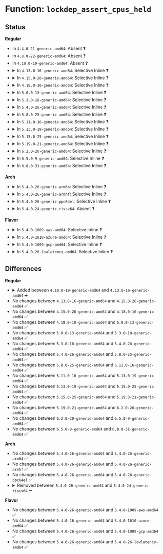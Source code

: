 # Function: <code>lockdep_assert_cpus_held</code>

## Status
<b>Regular</b>
<ul>
<li>
In <code>4.4.0-21-generic-amd64</code>: Absent ❓
</li>
<li>
In <code>4.8.0-22-generic-amd64</code>: Absent ❓
</li>
<li>
In <code>4.10.0-19-generic-amd64</code>: Absent ❓
</li>
<li>
<details>
<summary>In <code>4.13.0-16-generic-amd64</code>: Selective Inline ❓</summary>

```c
void lockdep_assert_cpus_held()
```

```json
{
  "name": "lockdep_assert_cpus_held",
  "collision_type": "Unique Global",
  "inline_type": "Selective",
  "funcs": [
    {
      "addr": 18446744071579396432,
      "name": "lockdep_assert_cpus_held",
      "external": true,
      "loc": "kernel/cpu.c:238",
      "file": "kernel/cpu.c",
      "inline": "not declared, inlined",
      "caller_inline": [],
      "caller_func": [
        "kernel/kprobes.c:force_unoptimize_kprobe",
        "kernel/kprobes.c:kprobe_optimizer",
        "kernel/kprobes.c:kprobe_optimizer",
        "kernel/padata.c:padata_alloc_possible"
      ]
    }
  ],
  "symbols": [
    {
      "addr": 18446744071579396432,
      "name": "lockdep_assert_cpus_held",
      "section": ".text",
      "bind": "STB_GLOBAL",
      "size": 11
    }
  ]
}
```
</details>
</li>
<li>
<details>
<summary>In <code>4.15.0-20-generic-amd64</code>: Selective Inline ❓</summary>

```c
void lockdep_assert_cpus_held()
```

```json
{
  "name": "lockdep_assert_cpus_held",
  "collision_type": "Unique Global",
  "inline_type": "Selective",
  "funcs": [
    {
      "addr": 18446744071579424512,
      "name": "lockdep_assert_cpus_held",
      "external": true,
      "loc": "kernel/cpu.c:313",
      "file": "kernel/cpu.c",
      "inline": "not declared, inlined",
      "caller_inline": [],
      "caller_func": [
        "kernel/smpboot.c:smpboot_update_cpumask_percpu_thread",
        "kernel/stop_machine.c:stop_machine_cpuslocked",
        "kernel/kprobes.c:force_unoptimize_kprobe",
        "kernel/kprobes.c:kprobe_optimizer",
        "kernel/kprobes.c:kprobe_optimizer",
        "kernel/watchdog_hld.c:hardlockup_detector_perf_restart",
        "kernel/watchdog_hld.c:hardlockup_detector_perf_stop",
        "kernel/padata.c:padata_alloc_possible"
      ]
    }
  ],
  "symbols": [
    {
      "addr": 18446744071579424512,
      "name": "lockdep_assert_cpus_held",
      "section": ".text",
      "bind": "STB_GLOBAL",
      "size": 11
    }
  ]
}
```
</details>
</li>
<li>
<details>
<summary>In <code>4.18.0-10-generic-amd64</code>: Selective Inline ❓</summary>

```c
void lockdep_assert_cpus_held()
```

```json
{
  "name": "lockdep_assert_cpus_held",
  "collision_type": "Unique Global",
  "inline_type": "Selective",
  "funcs": [
    {
      "addr": 18446744071579439760,
      "name": "lockdep_assert_cpus_held",
      "external": true,
      "loc": "kernel/cpu.c:310",
      "file": "kernel/cpu.c",
      "inline": "not declared, inlined",
      "caller_inline": [],
      "caller_func": [
        "kernel/smpboot.c:smpboot_update_cpumask_percpu_thread",
        "kernel/stop_machine.c:stop_machine_cpuslocked",
        "kernel/kprobes.c:force_unoptimize_kprobe",
        "kernel/kprobes.c:kprobe_optimizer",
        "kernel/kprobes.c:kprobe_optimizer",
        "kernel/watchdog_hld.c:hardlockup_detector_perf_restart",
        "kernel/watchdog_hld.c:hardlockup_detector_perf_stop",
        "kernel/padata.c:padata_alloc_possible"
      ]
    }
  ],
  "symbols": [
    {
      "addr": 18446744071579439760,
      "name": "lockdep_assert_cpus_held",
      "section": ".text",
      "bind": "STB_GLOBAL",
      "size": 11
    }
  ]
}
```
</details>
</li>
<li>
<details>
<summary>In <code>5.0.0-13-generic-amd64</code>: Selective Inline ❓</summary>

```c
void lockdep_assert_cpus_held()
```

```json
{
  "name": "lockdep_assert_cpus_held",
  "collision_type": "Unique Global",
  "inline_type": "Selective",
  "funcs": [
    {
      "addr": 18446744071579471664,
      "name": "lockdep_assert_cpus_held",
      "external": true,
      "loc": "kernel/cpu.c:314",
      "file": "kernel/cpu.c",
      "inline": "not declared, inlined",
      "caller_inline": [],
      "caller_func": [
        "kernel/stop_machine.c:stop_machine_cpuslocked",
        "kernel/kprobes.c:force_unoptimize_kprobe",
        "kernel/kprobes.c:kprobe_optimizer",
        "kernel/kprobes.c:kprobe_optimizer",
        "kernel/watchdog_hld.c:hardlockup_detector_perf_restart",
        "kernel/watchdog_hld.c:hardlockup_detector_perf_stop",
        "kernel/padata.c:padata_alloc_possible",
        "kernel/jump_label.c:static_key_disable_cpuslocked",
        "kernel/jump_label.c:static_key_enable_cpuslocked",
        "kernel/jump_label.c:static_key_slow_inc_cpuslocked"
      ]
    }
  ],
  "symbols": [
    {
      "addr": 18446744071579471664,
      "name": "lockdep_assert_cpus_held",
      "section": ".text",
      "bind": "STB_GLOBAL",
      "size": 11
    }
  ]
}
```
</details>
</li>
<li>
<details>
<summary>In <code>5.3.0-18-generic-amd64</code>: Selective Inline ❓</summary>

```c
void lockdep_assert_cpus_held()
```

```json
{
  "name": "lockdep_assert_cpus_held",
  "collision_type": "Unique Global",
  "inline_type": "Selective",
  "funcs": [
    {
      "addr": 18446744071579489456,
      "name": "lockdep_assert_cpus_held",
      "external": true,
      "loc": "kernel/cpu.c:315",
      "file": "kernel/cpu.c",
      "inline": "not declared, inlined",
      "caller_inline": [],
      "caller_func": [
        "kernel/stop_machine.c:stop_machine_cpuslocked",
        "kernel/kprobes.c:force_unoptimize_kprobe",
        "kernel/kprobes.c:kprobe_optimizer",
        "kernel/kprobes.c:kprobe_optimizer",
        "kernel/watchdog_hld.c:hardlockup_detector_perf_restart",
        "kernel/watchdog_hld.c:hardlockup_detector_perf_stop",
        "kernel/padata.c:padata_alloc_possible",
        "kernel/jump_label.c:static_key_disable_cpuslocked",
        "kernel/jump_label.c:static_key_enable_cpuslocked",
        "kernel/jump_label.c:static_key_slow_inc_cpuslocked"
      ]
    }
  ],
  "symbols": [
    {
      "addr": 18446744071579489456,
      "name": "lockdep_assert_cpus_held",
      "section": ".text",
      "bind": "STB_GLOBAL",
      "size": 11
    }
  ]
}
```
</details>
</li>
<li>
<details>
<summary>In <code>5.4.0-26-generic-amd64</code>: Selective Inline ❓</summary>

```c
void lockdep_assert_cpus_held()
```

```json
{
  "name": "lockdep_assert_cpus_held",
  "collision_type": "Unique Global",
  "inline_type": "Selective",
  "funcs": [
    {
      "addr": 18446744071579515392,
      "name": "lockdep_assert_cpus_held",
      "external": true,
      "loc": "kernel/cpu.c:318",
      "file": "kernel/cpu.c",
      "inline": "not declared, inlined",
      "caller_inline": [],
      "caller_func": [
        "kernel/workqueue.c:apply_workqueue_attrs",
        "kernel/cgroup/cpuset.c:rebuild_sched_domains_locked",
        "kernel/cgroup/cpuset.c:rebuild_sched_domains_locked",
        "kernel/kprobes.c:force_unoptimize_kprobe",
        "kernel/kprobes.c:kprobe_optimizer",
        "kernel/kprobes.c:kprobe_optimizer",
        "kernel/watchdog_hld.c:hardlockup_detector_perf_restart",
        "kernel/watchdog_hld.c:hardlockup_detector_perf_stop"
      ]
    }
  ],
  "symbols": [
    {
      "addr": 18446744071579515392,
      "name": "lockdep_assert_cpus_held",
      "section": ".text",
      "bind": "STB_GLOBAL",
      "size": 11
    }
  ]
}
```
</details>
</li>
<li>
<details>
<summary>In <code>5.8.0-25-generic-amd64</code>: Selective Inline ❓</summary>

```c
void lockdep_assert_cpus_held()
```

```json
{
  "name": "lockdep_assert_cpus_held",
  "collision_type": "Unique Global",
  "inline_type": "Selective",
  "funcs": [
    {
      "addr": 18446744071579544272,
      "name": "lockdep_assert_cpus_held",
      "external": true,
      "loc": "kernel/cpu.c:319",
      "file": "kernel/cpu.c",
      "inline": "not declared, inlined",
      "caller_inline": [],
      "caller_func": [
        "kernel/workqueue.c:alloc_and_link_pwqs",
        "kernel/workqueue.c:alloc_and_link_pwqs",
        "kernel/cgroup/cpuset.c:rebuild_sched_domains_locked",
        "kernel/cgroup/cpuset.c:rebuild_root_domains",
        "kernel/stop_machine.c:stop_machine_cpuslocked",
        "kernel/kprobes.c:kprobe_optimizer",
        "kernel/kprobes.c:do_unoptimize_kprobes",
        "kernel/watchdog_hld.c:hardlockup_detector_perf_restart",
        "kernel/watchdog_hld.c:hardlockup_detector_perf_stop",
        "kernel/jump_label.c:static_key_slow_dec_cpuslocked",
        "kernel/jump_label.c:static_key_slow_dec",
        "kernel/jump_label.c:jump_label_update_timeout",
        "kernel/jump_label.c:static_key_disable_cpuslocked",
        "kernel/jump_label.c:static_key_enable_cpuslocked",
        "kernel/jump_label.c:static_key_slow_inc_cpuslocked"
      ]
    }
  ],
  "symbols": [
    {
      "addr": 18446744071579544272,
      "name": "lockdep_assert_cpus_held",
      "section": ".text",
      "bind": "STB_GLOBAL",
      "size": 11
    }
  ]
}
```
</details>
</li>
<li>
<details>
<summary>In <code>5.11.0-16-generic-amd64</code>: Selective Inline ❓</summary>

```c
void lockdep_assert_cpus_held()
```

```json
{
  "name": "lockdep_assert_cpus_held",
  "collision_type": "Unique Global",
  "inline_type": "Selective",
  "funcs": [
    {
      "addr": 18446744071579525984,
      "name": "lockdep_assert_cpus_held",
      "external": true,
      "loc": "kernel/cpu.c:319",
      "file": "kernel/cpu.c",
      "inline": "not declared, inlined",
      "caller_inline": [],
      "caller_func": [
        "kernel/workqueue.c:alloc_and_link_pwqs",
        "kernel/workqueue.c:alloc_and_link_pwqs",
        "kernel/cgroup/cpuset.c:rebuild_sched_domains_locked",
        "kernel/cgroup/cpuset.c:rebuild_root_domains",
        "kernel/stop_machine.c:stop_machine_cpuslocked",
        "kernel/kprobes.c:kprobe_optimizer",
        "kernel/kprobes.c:do_unoptimize_kprobes",
        "kernel/watchdog_hld.c:hardlockup_detector_perf_restart",
        "kernel/watchdog_hld.c:hardlockup_detector_perf_stop",
        "kernel/jump_label.c:static_key_slow_dec_cpuslocked",
        "kernel/jump_label.c:static_key_slow_dec",
        "kernel/jump_label.c:jump_label_update_timeout",
        "kernel/jump_label.c:static_key_disable_cpuslocked",
        "kernel/jump_label.c:static_key_enable_cpuslocked",
        "kernel/jump_label.c:static_key_slow_inc_cpuslocked"
      ]
    }
  ],
  "symbols": [
    {
      "addr": 18446744071579525984,
      "name": "lockdep_assert_cpus_held",
      "section": ".text",
      "bind": "STB_GLOBAL",
      "size": 11
    }
  ]
}
```
</details>
</li>
<li>
<details>
<summary>In <code>5.13.0-19-generic-amd64</code>: Selective Inline ❓</summary>

```c
void lockdep_assert_cpus_held()
```

```json
{
  "name": "lockdep_assert_cpus_held",
  "collision_type": "Unique Global",
  "inline_type": "Selective",
  "funcs": [
    {
      "addr": 18446744071579529920,
      "name": "lockdep_assert_cpus_held",
      "external": true,
      "loc": "kernel/cpu.c:324",
      "file": "kernel/cpu.c",
      "inline": "not declared, inlined",
      "caller_inline": [],
      "caller_func": [
        "kernel/workqueue.c:alloc_and_link_pwqs",
        "kernel/workqueue.c:alloc_and_link_pwqs",
        "kernel/rcu/rcu_segcblist.c:rcu_segcblist_merge",
        "kernel/cgroup/cpuset.c:rebuild_sched_domains_locked",
        "kernel/cgroup/cpuset.c:rebuild_sched_domains_locked",
        "kernel/stop_machine.c:stop_machine_cpuslocked",
        "kernel/kprobes.c:kprobe_optimizer",
        "kernel/kprobes.c:kprobe_optimizer",
        "kernel/watchdog_hld.c:hardlockup_detector_perf_restart",
        "kernel/watchdog_hld.c:hardlockup_detector_perf_stop",
        "kernel/jump_label.c:static_key_slow_dec_cpuslocked",
        "kernel/jump_label.c:static_key_slow_dec",
        "kernel/jump_label.c:jump_label_update_timeout",
        "kernel/jump_label.c:static_key_disable_cpuslocked",
        "kernel/jump_label.c:static_key_enable_cpuslocked",
        "kernel/jump_label.c:static_key_slow_inc_cpuslocked"
      ]
    }
  ],
  "symbols": [
    {
      "addr": 18446744071579529920,
      "name": "lockdep_assert_cpus_held",
      "section": ".text",
      "bind": "STB_GLOBAL",
      "size": 11
    }
  ]
}
```
</details>
</li>
<li>
<details>
<summary>In <code>5.15.0-25-generic-amd64</code>: Selective Inline ❓</summary>

```c
void lockdep_assert_cpus_held()
```

```json
{
  "name": "lockdep_assert_cpus_held",
  "collision_type": "Unique Global",
  "inline_type": "Selective",
  "funcs": [
    {
      "addr": 18446744071579602096,
      "name": "lockdep_assert_cpus_held",
      "external": true,
      "loc": "kernel/cpu.c:335",
      "file": "kernel/cpu.c",
      "inline": "not declared, inlined",
      "caller_inline": [],
      "caller_func": [
        "kernel/workqueue.c:alloc_workqueue",
        "kernel/workqueue.c:alloc_workqueue",
        "kernel/rcu/rcu_segcblist.c:rcu_segcblist_merge",
        "kernel/cgroup/cpuset.c:rebuild_sched_domains_locked",
        "kernel/cgroup/cpuset.c:rebuild_sched_domains_locked",
        "kernel/stop_machine.c:stop_machine_cpuslocked",
        "kernel/kprobes.c:kprobe_optimizer",
        "kernel/kprobes.c:kprobe_optimizer",
        "kernel/watchdog_hld.c:hardlockup_detector_perf_restart",
        "kernel/watchdog_hld.c:hardlockup_detector_perf_stop",
        "kernel/jump_label.c:static_key_slow_dec_cpuslocked",
        "kernel/jump_label.c:static_key_slow_dec",
        "kernel/jump_label.c:jump_label_update_timeout",
        "kernel/jump_label.c:static_key_disable_cpuslocked",
        "kernel/jump_label.c:static_key_enable_cpuslocked",
        "kernel/jump_label.c:static_key_slow_inc_cpuslocked",
        "mm/slub.c:flush_all_cpus_locked"
      ]
    }
  ],
  "symbols": [
    {
      "addr": 18446744071579602096,
      "name": "lockdep_assert_cpus_held",
      "section": ".text",
      "bind": "STB_GLOBAL",
      "size": 11
    }
  ]
}
```
</details>
</li>
<li>
<details>
<summary>In <code>5.19.0-21-generic-amd64</code>: Selective Inline ❓</summary>

```c
void lockdep_assert_cpus_held()
```

```json
{
  "name": "lockdep_assert_cpus_held",
  "collision_type": "Unique Global",
  "inline_type": "Selective",
  "funcs": [
    {
      "addr": 18446744071579694576,
      "name": "lockdep_assert_cpus_held",
      "external": true,
      "loc": "kernel/cpu.c:336",
      "file": "kernel/cpu.c",
      "inline": "not declared, inlined",
      "caller_inline": [],
      "caller_func": [
        "kernel/workqueue.c:alloc_workqueue",
        "kernel/workqueue.c:alloc_workqueue",
        "kernel/rcu/rcu_segcblist.c:rcu_segcblist_merge",
        "kernel/cgroup/cpuset.c:rebuild_sched_domains_locked",
        "kernel/cgroup/cpuset.c:rebuild_sched_domains_locked",
        "kernel/stop_machine.c:stop_core_cpuslocked",
        "kernel/stop_machine.c:stop_machine_cpuslocked",
        "kernel/kprobes.c:kprobe_optimizer",
        "kernel/kprobes.c:kprobe_optimizer",
        "kernel/watchdog_hld.c:hardlockup_detector_perf_restart",
        "kernel/watchdog_hld.c:hardlockup_detector_perf_stop",
        "kernel/jump_label.c:static_key_slow_dec_cpuslocked",
        "kernel/jump_label.c:static_key_slow_dec",
        "kernel/jump_label.c:jump_label_update_timeout",
        "kernel/jump_label.c:static_key_disable_cpuslocked",
        "kernel/jump_label.c:static_key_enable_cpuslocked",
        "kernel/jump_label.c:static_key_slow_inc_cpuslocked",
        "mm/slub.c:flush_all_cpus_locked"
      ]
    }
  ],
  "symbols": [
    {
      "addr": 18446744071579694576,
      "name": "lockdep_assert_cpus_held",
      "section": ".text",
      "bind": "STB_GLOBAL",
      "size": 15
    }
  ]
}
```
</details>
</li>
<li>
<details>
<summary>In <code>6.2.0-20-generic-amd64</code>: Selective Inline ❓</summary>

```c
void lockdep_assert_cpus_held()
```

```json
{
  "name": "lockdep_assert_cpus_held",
  "collision_type": "Unique Global",
  "inline_type": "Selective",
  "funcs": [
    {
      "addr": 18446744071579818448,
      "name": "lockdep_assert_cpus_held",
      "external": true,
      "loc": "kernel/cpu.c:336",
      "file": "kernel/cpu.c",
      "inline": "not declared, inlined",
      "caller_inline": [],
      "caller_func": [
        "kernel/workqueue.c:alloc_workqueue",
        "kernel/workqueue.c:alloc_workqueue",
        "kernel/rcu/rcu_segcblist.c:rcu_segcblist_merge",
        "kernel/cgroup/cpuset.c:cpuset_attach",
        "kernel/cgroup/cpuset.c:rebuild_sched_domains_locked",
        "kernel/cgroup/cpuset.c:rebuild_sched_domains_locked",
        "kernel/stop_machine.c:stop_core_cpuslocked",
        "kernel/stop_machine.c:stop_machine_cpuslocked",
        "kernel/kprobes.c:kprobe_optimizer",
        "kernel/kprobes.c:kprobe_optimizer",
        "kernel/watchdog_hld.c:hardlockup_detector_perf_restart",
        "kernel/watchdog_hld.c:hardlockup_detector_perf_stop",
        "kernel/jump_label.c:static_key_slow_dec_cpuslocked",
        "kernel/jump_label.c:static_key_slow_dec",
        "kernel/jump_label.c:jump_label_update_timeout",
        "kernel/jump_label.c:static_key_disable_cpuslocked",
        "kernel/jump_label.c:static_key_enable_cpuslocked",
        "kernel/jump_label.c:static_key_slow_inc_cpuslocked",
        "mm/slub.c:flush_all_cpus_locked"
      ]
    }
  ],
  "symbols": [
    {
      "addr": 18446744071579818448,
      "name": "lockdep_assert_cpus_held",
      "section": ".text",
      "bind": "STB_GLOBAL",
      "size": 15
    }
  ]
}
```
</details>
</li>
<li>
<details>
<summary>In <code>6.5.0-9-generic-amd64</code>: Selective Inline ❓</summary>

```c
void lockdep_assert_cpus_held()
```

```json
{
  "name": "lockdep_assert_cpus_held",
  "collision_type": "Unique Global",
  "inline_type": "Selective",
  "funcs": [
    {
      "addr": 18446744071579867776,
      "name": "lockdep_assert_cpus_held",
      "external": true,
      "loc": "kernel/cpu.c:515",
      "file": "kernel/cpu.c",
      "inline": "not declared, inlined",
      "caller_inline": [],
      "caller_func": [
        "kernel/workqueue.c:alloc_workqueue",
        "kernel/workqueue.c:alloc_workqueue",
        "kernel/rcu/rcu_segcblist.c:rcu_segcblist_merge",
        "kernel/cgroup/cpuset.c:cpuset_attach",
        "kernel/cgroup/cpuset.c:rebuild_sched_domains_locked",
        "kernel/cgroup/cpuset.c:rebuild_sched_domains_locked",
        "kernel/stop_machine.c:stop_core_cpuslocked",
        "kernel/stop_machine.c:stop_machine_cpuslocked",
        "kernel/kprobes.c:kprobe_optimizer",
        "kernel/kprobes.c:kprobe_optimizer",
        "kernel/watchdog_perf.c:hardlockup_detector_perf_restart",
        "kernel/watchdog_perf.c:hardlockup_detector_perf_stop",
        "kernel/jump_label.c:static_key_slow_dec_cpuslocked",
        "kernel/jump_label.c:static_key_slow_dec",
        "kernel/jump_label.c:jump_label_update_timeout",
        "kernel/jump_label.c:static_key_disable_cpuslocked",
        "kernel/jump_label.c:static_key_enable_cpuslocked",
        "kernel/jump_label.c:static_key_slow_inc_cpuslocked",
        "mm/slub.c:flush_all_cpus_locked"
      ]
    }
  ],
  "symbols": [
    {
      "addr": 18446744071579867776,
      "name": "lockdep_assert_cpus_held",
      "section": ".text",
      "bind": "STB_GLOBAL",
      "size": 15
    }
  ]
}
```
</details>
</li>
<li>
<details>
<summary>In <code>6.8.0-31-generic-amd64</code>: Selective Inline ❓</summary>

```c
void lockdep_assert_cpus_held()
```

```json
{
  "name": "lockdep_assert_cpus_held",
  "collision_type": "Unique Global",
  "inline_type": "Selective",
  "funcs": [
    {
      "addr": 18446744071579905680,
      "name": "lockdep_assert_cpus_held",
      "external": true,
      "loc": "kernel/cpu.c:515",
      "file": "kernel/cpu.c",
      "inline": "not declared, inlined",
      "caller_inline": [],
      "caller_func": [
        "kernel/workqueue.c:workqueue_unbound_exclude_cpumask",
        "kernel/workqueue.c:alloc_and_link_pwqs",
        "kernel/workqueue.c:alloc_and_link_pwqs",
        "kernel/rcu/rcu_segcblist.c:rcu_segcblist_merge",
        "kernel/cgroup/cpuset.c:cpuset_attach",
        "kernel/cgroup/cpuset.c:update_prstate",
        "kernel/cgroup/cpuset.c:update_prstate",
        "kernel/cgroup/cpuset.c:update_prstate",
        "kernel/cgroup/cpuset.c:update_prstate",
        "kernel/cgroup/cpuset.c:update_prstate",
        "kernel/cgroup/cpuset.c:update_parent_effective_cpumask",
        "kernel/cgroup/cpuset.c:remote_cpus_update",
        "kernel/cgroup/cpuset.c:remote_cpus_update",
        "kernel/cgroup/cpuset.c:remote_partition_disable",
        "kernel/cgroup/cpuset.c:rebuild_sched_domains_locked",
        "kernel/cgroup/cpuset.c:rebuild_sched_domains_locked",
        "kernel/stop_machine.c:stop_core_cpuslocked",
        "kernel/stop_machine.c:stop_machine_cpuslocked",
        "kernel/kprobes.c:kprobe_optimizer",
        "kernel/kprobes.c:kprobe_optimizer",
        "kernel/watchdog_perf.c:hardlockup_detector_perf_restart",
        "kernel/watchdog_perf.c:hardlockup_detector_perf_stop",
        "kernel/jump_label.c:static_key_slow_dec_cpuslocked",
        "kernel/jump_label.c:static_key_slow_dec",
        "kernel/jump_label.c:jump_label_update_timeout",
        "kernel/jump_label.c:static_key_disable_cpuslocked",
        "kernel/jump_label.c:static_key_enable_cpuslocked",
        "kernel/jump_label.c:static_key_slow_inc_cpuslocked",
        "mm/slub.c:flush_all_cpus_locked"
      ]
    }
  ],
  "symbols": [
    {
      "addr": 18446744071579905680,
      "name": "lockdep_assert_cpus_held",
      "section": ".text",
      "bind": "STB_GLOBAL",
      "size": 15
    }
  ]
}
```
</details>
</li>
</ul>
<b>Arch</b>
<ul>
<li>
<details>
<summary>In <code>5.4.0-26-generic-arm64</code>: Selective Inline ❓</summary>

```c
void lockdep_assert_cpus_held()
```

```json
{
  "name": "lockdep_assert_cpus_held",
  "collision_type": "Unique Global",
  "inline_type": "Selective",
  "funcs": [
    {
      "addr": 18446603336490652424,
      "name": "lockdep_assert_cpus_held",
      "external": true,
      "loc": "kernel/cpu.c:318",
      "file": "kernel/cpu.c",
      "inline": "not declared, inlined",
      "caller_inline": [],
      "caller_func": [
        "kernel/workqueue.c:apply_workqueue_attrs",
        "kernel/cgroup/cpuset.c:rebuild_sched_domains_locked",
        "kernel/cgroup/cpuset.c:rebuild_sched_domains_locked",
        "kernel/stop_machine.c:stop_machine_cpuslocked",
        "kernel/jump_label.c:static_key_disable_cpuslocked"
      ]
    }
  ],
  "symbols": [
    {
      "addr": 18446603336490652424,
      "name": "lockdep_assert_cpus_held",
      "section": ".text",
      "bind": "STB_GLOBAL",
      "size": 24
    }
  ]
}
```
</details>
</li>
<li>
<details>
<summary>In <code>5.4.0-26-generic-armhf</code>: Selective Inline ❓</summary>

```c
void lockdep_assert_cpus_held()
```

```json
{
  "name": "lockdep_assert_cpus_held",
  "collision_type": "Unique Global",
  "inline_type": "Selective",
  "funcs": [
    {
      "addr": 3224729112,
      "name": "lockdep_assert_cpus_held",
      "external": true,
      "loc": "kernel/cpu.c:318",
      "file": "kernel/cpu.c",
      "inline": "not declared, inlined",
      "caller_inline": [],
      "caller_func": [
        "kernel/workqueue.c:apply_workqueue_attrs",
        "kernel/kprobes.c:force_unoptimize_kprobe",
        "kernel/kprobes.c:kprobe_optimizer",
        "kernel/kprobes.c:kprobe_optimizer"
      ]
    }
  ],
  "symbols": [
    {
      "addr": 3224729112,
      "name": "lockdep_assert_cpus_held",
      "section": ".text",
      "bind": "STB_GLOBAL",
      "size": 24
    }
  ]
}
```
</details>
</li>
<li>
<details>
<summary>In <code>5.4.0-26-generic-ppc64el</code>: Selective Inline ❓</summary>

```c
void lockdep_assert_cpus_held()
```

```json
{
  "name": "lockdep_assert_cpus_held",
  "collision_type": "Unique Global",
  "inline_type": "Selective",
  "funcs": [
    {
      "addr": 13835058055283474608,
      "name": "lockdep_assert_cpus_held",
      "external": true,
      "loc": "kernel/cpu.c:318",
      "file": "kernel/cpu.c",
      "inline": "not declared, inlined",
      "caller_inline": [],
      "caller_func": [
        "arch/powerpc/kernel/cacheinfo.c:cacheinfo_rebuild",
        "arch/powerpc/kernel/cacheinfo.c:cacheinfo_teardown",
        "kernel/workqueue.c:apply_workqueue_attrs",
        "kernel/cgroup/cpuset.c:rebuild_sched_domains_locked",
        "kernel/cgroup/cpuset.c:rebuild_sched_domains_locked",
        "kernel/kprobes.c:force_unoptimize_kprobe",
        "kernel/kprobes.c:kprobe_optimizer",
        "kernel/kprobes.c:kprobe_optimizer",
        "kernel/jump_label.c:static_key_enable_cpuslocked",
        "kernel/jump_label.c:static_key_slow_inc_cpuslocked"
      ]
    }
  ],
  "symbols": [
    {
      "addr": 13835058055283474608,
      "name": "lockdep_assert_cpus_held",
      "section": ".text",
      "bind": "STB_GLOBAL",
      "size": 12
    }
  ]
}
```
</details>
</li>
<li>
<details>
<summary>In <code>5.4.0-24-generic-riscv64</code>: Absent ❓</summary>

```json
{
  "name": "lockdep_assert_cpus_held",
  "collision_type": "Static Duplication",
  "inline_type": "Full",
  "funcs": [
    {
      "addr": 0,
      "name": "lockdep_assert_cpus_held",
      "external": false,
      "loc": "include/linux/cpu.h:129",
      "file": "kernel/cpu.c",
      "inline": "declared, inlined",
      "caller_inline": [],
      "caller_func": []
    },
    {
      "addr": 0,
      "name": "lockdep_assert_cpus_held",
      "external": false,
      "loc": "include/linux/cpu.h:129",
      "file": "kernel/workqueue.c",
      "inline": "declared, inlined",
      "caller_inline": [],
      "caller_func": []
    },
    {
      "addr": 0,
      "name": "lockdep_assert_cpus_held",
      "external": false,
      "loc": "include/linux/cpu.h:129",
      "file": "kernel/cgroup/cpuset.c",
      "inline": "declared, inlined",
      "caller_inline": [],
      "caller_func": []
    },
    {
      "addr": 0,
      "name": "lockdep_assert_cpus_held",
      "external": false,
      "loc": "include/linux/cpu.h:129",
      "file": "kernel/stop_machine.c",
      "inline": "declared, inlined",
      "caller_inline": [],
      "caller_func": []
    }
  ],
  "symbols": []
}
```
</details>
</li>
</ul>
<b>Flavor</b>
<ul>
<li>
<details>
<summary>In <code>5.4.0-1009-aws-amd64</code>: Selective Inline ❓</summary>

```c
void lockdep_assert_cpus_held()
```

```json
{
  "name": "lockdep_assert_cpus_held",
  "collision_type": "Unique Global",
  "inline_type": "Selective",
  "funcs": [
    {
      "addr": 18446744071579489056,
      "name": "lockdep_assert_cpus_held",
      "external": true,
      "loc": "kernel/cpu.c:318",
      "file": "kernel/cpu.c",
      "inline": "not declared, inlined",
      "caller_inline": [],
      "caller_func": [
        "kernel/workqueue.c:apply_workqueue_attrs",
        "kernel/cgroup/cpuset.c:rebuild_sched_domains_locked",
        "kernel/cgroup/cpuset.c:rebuild_sched_domains_locked",
        "kernel/kprobes.c:force_unoptimize_kprobe",
        "kernel/kprobes.c:kprobe_optimizer",
        "kernel/kprobes.c:kprobe_optimizer",
        "kernel/watchdog_hld.c:hardlockup_detector_perf_restart",
        "kernel/watchdog_hld.c:hardlockup_detector_perf_stop"
      ]
    }
  ],
  "symbols": [
    {
      "addr": 18446744071579489056,
      "name": "lockdep_assert_cpus_held",
      "section": ".text",
      "bind": "STB_GLOBAL",
      "size": 11
    }
  ]
}
```
</details>
</li>
<li>
<details>
<summary>In <code>5.4.0-1010-azure-amd64</code>: Selective Inline ❓</summary>

```c
void lockdep_assert_cpus_held()
```

```json
{
  "name": "lockdep_assert_cpus_held",
  "collision_type": "Unique Global",
  "inline_type": "Selective",
  "funcs": [
    {
      "addr": 18446744071579417920,
      "name": "lockdep_assert_cpus_held",
      "external": true,
      "loc": "kernel/cpu.c:318",
      "file": "kernel/cpu.c",
      "inline": "not declared, inlined",
      "caller_inline": [],
      "caller_func": [
        "kernel/workqueue.c:apply_workqueue_attrs",
        "kernel/cgroup/cpuset.c:rebuild_sched_domains_locked",
        "kernel/cgroup/cpuset.c:rebuild_sched_domains_locked",
        "kernel/kprobes.c:force_unoptimize_kprobe",
        "kernel/kprobes.c:kprobe_optimizer",
        "kernel/kprobes.c:kprobe_optimizer",
        "kernel/watchdog_hld.c:hardlockup_detector_perf_restart",
        "kernel/watchdog_hld.c:hardlockup_detector_perf_stop"
      ]
    }
  ],
  "symbols": [
    {
      "addr": 18446744071579417920,
      "name": "lockdep_assert_cpus_held",
      "section": ".text",
      "bind": "STB_GLOBAL",
      "size": 11
    }
  ]
}
```
</details>
</li>
<li>
<details>
<summary>In <code>5.4.0-1009-gcp-amd64</code>: Selective Inline ❓</summary>

```c
void lockdep_assert_cpus_held()
```

```json
{
  "name": "lockdep_assert_cpus_held",
  "collision_type": "Unique Global",
  "inline_type": "Selective",
  "funcs": [
    {
      "addr": 18446744071579488976,
      "name": "lockdep_assert_cpus_held",
      "external": true,
      "loc": "kernel/cpu.c:318",
      "file": "kernel/cpu.c",
      "inline": "not declared, inlined",
      "caller_inline": [],
      "caller_func": [
        "kernel/workqueue.c:apply_workqueue_attrs",
        "kernel/cgroup/cpuset.c:rebuild_sched_domains_locked",
        "kernel/cgroup/cpuset.c:rebuild_sched_domains_locked",
        "kernel/kprobes.c:force_unoptimize_kprobe",
        "kernel/kprobes.c:kprobe_optimizer",
        "kernel/kprobes.c:kprobe_optimizer",
        "kernel/watchdog_hld.c:hardlockup_detector_perf_restart",
        "kernel/watchdog_hld.c:hardlockup_detector_perf_stop"
      ]
    }
  ],
  "symbols": [
    {
      "addr": 18446744071579488976,
      "name": "lockdep_assert_cpus_held",
      "section": ".text",
      "bind": "STB_GLOBAL",
      "size": 11
    }
  ]
}
```
</details>
</li>
<li>
<details>
<summary>In <code>5.4.0-26-lowlatency-amd64</code>: Selective Inline ❓</summary>

```c
void lockdep_assert_cpus_held()
```

```json
{
  "name": "lockdep_assert_cpus_held",
  "collision_type": "Unique Global",
  "inline_type": "Selective",
  "funcs": [
    {
      "addr": 18446744071579521360,
      "name": "lockdep_assert_cpus_held",
      "external": true,
      "loc": "kernel/cpu.c:318",
      "file": "kernel/cpu.c",
      "inline": "not declared, inlined",
      "caller_inline": [],
      "caller_func": [
        "kernel/workqueue.c:apply_workqueue_attrs",
        "kernel/cgroup/cpuset.c:rebuild_sched_domains_locked",
        "kernel/cgroup/cpuset.c:rebuild_sched_domains_locked",
        "kernel/kprobes.c:force_unoptimize_kprobe",
        "kernel/kprobes.c:kprobe_optimizer",
        "kernel/kprobes.c:kprobe_optimizer",
        "kernel/watchdog_hld.c:hardlockup_detector_perf_restart",
        "kernel/watchdog_hld.c:hardlockup_detector_perf_stop"
      ]
    }
  ],
  "symbols": [
    {
      "addr": 18446744071579521360,
      "name": "lockdep_assert_cpus_held",
      "section": ".text",
      "bind": "STB_GLOBAL",
      "size": 11
    }
  ]
}
```
</details>
</li>
</ul>

## Differences
<b>Regular</b>
<ul>
<li>
<details>
<summary>Added between <code>4.10.0-19-generic-amd64</code> and <code>4.13.0-16-generic-amd64</code> ➕</summary>

```c
void lockdep_assert_cpus_held()
```
</details>
</li>
<li>
No changes between <code>4.13.0-16-generic-amd64</code> and <code>4.15.0-20-generic-amd64</code> ✅
</li>
<li>
No changes between <code>4.15.0-20-generic-amd64</code> and <code>4.18.0-10-generic-amd64</code> ✅
</li>
<li>
No changes between <code>4.18.0-10-generic-amd64</code> and <code>5.0.0-13-generic-amd64</code> ✅
</li>
<li>
No changes between <code>5.0.0-13-generic-amd64</code> and <code>5.3.0-18-generic-amd64</code> ✅
</li>
<li>
No changes between <code>5.3.0-18-generic-amd64</code> and <code>5.4.0-26-generic-amd64</code> ✅
</li>
<li>
No changes between <code>5.4.0-26-generic-amd64</code> and <code>5.8.0-25-generic-amd64</code> ✅
</li>
<li>
No changes between <code>5.8.0-25-generic-amd64</code> and <code>5.11.0-16-generic-amd64</code> ✅
</li>
<li>
No changes between <code>5.11.0-16-generic-amd64</code> and <code>5.13.0-19-generic-amd64</code> ✅
</li>
<li>
No changes between <code>5.13.0-19-generic-amd64</code> and <code>5.15.0-25-generic-amd64</code> ✅
</li>
<li>
No changes between <code>5.15.0-25-generic-amd64</code> and <code>5.19.0-21-generic-amd64</code> ✅
</li>
<li>
No changes between <code>5.19.0-21-generic-amd64</code> and <code>6.2.0-20-generic-amd64</code> ✅
</li>
<li>
No changes between <code>6.2.0-20-generic-amd64</code> and <code>6.5.0-9-generic-amd64</code> ✅
</li>
<li>
No changes between <code>6.5.0-9-generic-amd64</code> and <code>6.8.0-31-generic-amd64</code> ✅
</li>
</ul>
<b>Arch</b>
<ul>
<li>
No changes between <code>5.4.0-26-generic-amd64</code> and <code>5.4.0-26-generic-arm64</code> ✅
</li>
<li>
No changes between <code>5.4.0-26-generic-amd64</code> and <code>5.4.0-26-generic-armhf</code> ✅
</li>
<li>
No changes between <code>5.4.0-26-generic-amd64</code> and <code>5.4.0-26-generic-ppc64el</code> ✅
</li>
<li>
<details>
<summary>Removed between <code>5.4.0-26-generic-amd64</code> and <code>5.4.0-24-generic-riscv64</code> ➖</summary>

```c
void lockdep_assert_cpus_held()
```
</details>
</li>
</ul>
<b>Flavor</b>
<ul>
<li>
No changes between <code>5.4.0-26-generic-amd64</code> and <code>5.4.0-1009-aws-amd64</code> ✅
</li>
<li>
No changes between <code>5.4.0-26-generic-amd64</code> and <code>5.4.0-1010-azure-amd64</code> ✅
</li>
<li>
No changes between <code>5.4.0-26-generic-amd64</code> and <code>5.4.0-1009-gcp-amd64</code> ✅
</li>
<li>
No changes between <code>5.4.0-26-generic-amd64</code> and <code>5.4.0-26-lowlatency-amd64</code> ✅
</li>
</ul>
